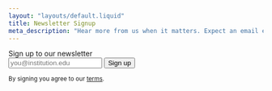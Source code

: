 ```yaml
---
layout: "layouts/default.liquid"
title: Newsletter Signup
meta_description: "Hear more from us when it matters. Expect an email every month or two."
---
```


<script src="/js/jquery-3.6.0.min.js"></script>
<script src="/js/fullpage-newsletter.js"></script>

<form id="fullpage-newsletter">
  <label for="fullpage-email-signup">Sign up to our newsletter</label>
  <div class="flex">
    <input class="_oaworks_form" type="email" name="fullpage-email-signup" id="fullpage-email-signup" placeholder="you@institution.edu"/>
    <button type="submit" id="fullpage-submit">Sign up</button>
  </div>
</form>

<small>By signing you agree to our [terms](/policies/terms/).</small>

